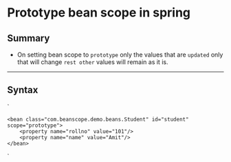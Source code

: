 # Prototype bean scope in spring

## Summary
- On setting bean scope to `prototype` only the values that are `updated` only that will change `rest other` values will remain as it is.

---

## Syntax
`

    <bean class="com.beanscope.demo.beans.Student" id="student" scope="prototype">
        <property name="rollno" value="101"/>
        <property name="name" value="Amit"/>
    </bean>
`